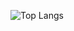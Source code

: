 ![Top Langs](https://github-readme-stats.vercel.app/api/top-langs/?username=imanol-s&layout=compact)
